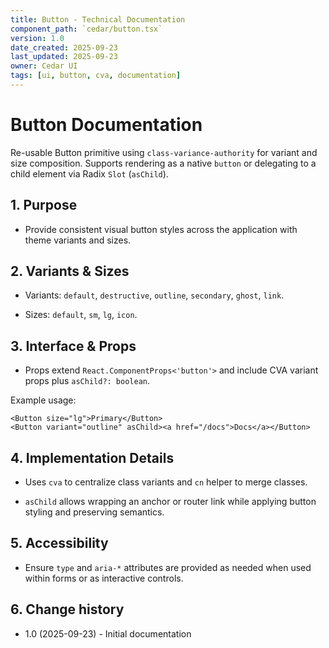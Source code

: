 ```yaml
---
title: Button - Technical Documentation
component_path: `cedar/button.tsx`
version: 1.0
date_created: 2025-09-23
last_updated: 2025-09-23
owner: Cedar UI
tags: [ui, button, cva, documentation]
---
```


# Button Documentation

Re-usable Button primitive using `class-variance-authority` for variant and size composition. Supports rendering as a native `button` or delegating to a child element via Radix `Slot` (`asChild`).

## 1. Purpose

- Provide consistent visual button styles across the application with theme variants and sizes.

## 2. Variants & Sizes

- Variants: `default`, `destructive`, `outline`, `secondary`, `ghost`, `link`.

- Sizes: `default`, `sm`, `lg`, `icon`.

## 3. Interface & Props

- Props extend `React.ComponentProps<'button'>` and include CVA variant props plus `asChild?: boolean`.

Example usage:

```tsx
<Button size="lg">Primary</Button>
<Button variant="outline" asChild><a href="/docs">Docs</a></Button>
```

## 4. Implementation Details

- Uses `cva` to centralize class variants and `cn` helper to merge classes.

- `asChild` allows wrapping an anchor or router link while applying button styling and preserving semantics.

## 5. Accessibility

- Ensure `type` and `aria-*` attributes are provided as needed when used within forms or as interactive controls.

## 6. Change history

- 1.0 (2025-09-23) - Initial documentation
